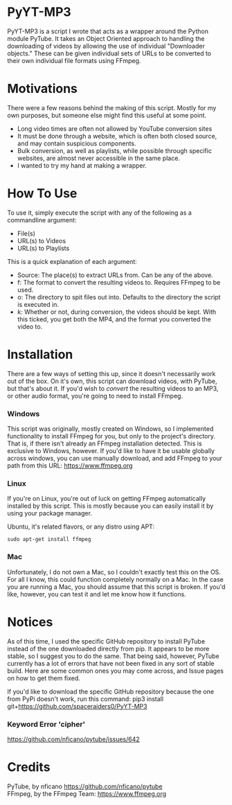 # PyYT-MP3
PyYT-MP3 is a script I wrote that acts as a wrapper around the Python module PyTube. It takes an Object Oriented
approach to handling the downloading of videos by allowing the use of individual "Downloader objects." These can be
given individual sets of URLs to be converted to their own individual file formats using FFmpeg.

# Motivations
There were a few reasons behind the making of this script. Mostly for my own purposes, but someone else might find
this useful at some point.
- Long video times are often not allowed by YouTube conversion sites
- It must be done through a website, which is often both closed source, and may contain suspicious components.
- Bulk conversion, as well as playlists, while possible through specific websites, are almost never accessible
in the same place.
- I wanted to try my hand at making a wrapper.

# How To Use
To use it, simply execute the script with any of the following as a commandline argument:
- File(s)
- URL(s) to Videos
- URL(s) to Playlists

This is a quick explanation of each argument:
- Source: The place(s) to extract URLs from. Can be any of the above.
- f: The format to convert the resulting videos to. Requires FFmpeg to be used.
- o: The directory to spit files out into. Defaults to the directory the script is
executed in.
- k: Whether or not, during conversion, the videos should be kept. With this ticked,
you get both the MP4, and the format you converted the video to.

# Installation
There are a few ways of setting this up, since it doesn't necessarily work out of the box.
On it's own, this script can download videos, with PyTube, but that's about it. If you'd wish
to *convert* the resulting videos to an MP3, or other audio format, you're going to need to
install FFmpeg. <br>

### Windows
This script was originally, mostly created on Windows, so I implemented functionality to install
FFmpeg for you, but only to the project's directory. That is, if there isn't already an FFmpeg
installation detected. This is exclusive to Windows, however. If you'd like to have it be usable
globally across windows, you can use manually download, and add FFmpeg to your path from this URL:
https://www.ffmpeg.org

### Linux
If you're on Linux, you're out of luck on getting FFmpeg automatically installed by this script.
This is mostly because you can easily install it by using your package manager.

Ubuntu, it's related flavors, or any distro using APT:
```
sudo apt-get install ffmpeg
```

### Mac
Unfortunately, I do not own a Mac, so I couldn't exactly test this on the OS. For all I know, this
could function completely normally on a Mac. In the case you are running a Mac, you should assume
that this script is broken. If you'd like, however, you can test it and let me know how it functions.

# Notices
As of this time, I used the specific GitHub repository to install PyTube instead of the one downloaded
directly from pip. It appears to be more stable, so I suggest you to do the same. That being said, however,
PyTube currently has a lot of errors that have not been fixed in any sort of stable build. Here are some common
ones you may come across, and Issue pages on how to get them fixed.

If you'd like to download the specific GitHub repository because the one from PyPi doesn't work, run this command:
pip3 install git+https://github.com/spaceraiders0/PyYT-MP3

### Keyword Error 'cipher'
https://github.com/nficano/pytube/issues/642

# Credits
PyTube, by nficano https://github.com/nficano/pytube <br/>
FFmpeg, by the FFmpeg Team: https://www.ffmpeg.org

